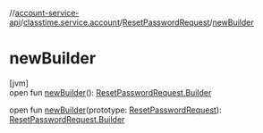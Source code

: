 //[account-service-api](../../../index.md)/[classtime.service.account](../index.md)/[ResetPasswordRequest](index.md)/[newBuilder](new-builder.md)

# newBuilder

[jvm]\
open fun [newBuilder](new-builder.md)(): [ResetPasswordRequest.Builder](-builder/index.md)

open fun [newBuilder](new-builder.md)(prototype: [ResetPasswordRequest](index.md)): [ResetPasswordRequest.Builder](-builder/index.md)
